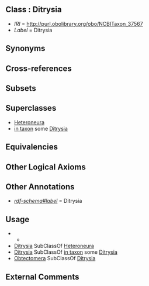 
## Class : Ditrysia

 * *IRI* = http://purl.obolibrary.org/obo/NCBITaxon_37567
 * *Label* = Ditrysia

## Synonyms


## Cross-references


## Subsets


## Superclasses

 * [Heteroneura](../../NCBITaxon/97/NCBITaxon_41197.md)
 * [in taxon](../../RO/62/RO_0002162.md) some [Ditrysia](../../NCBITaxon/67/NCBITaxon_37567.md)

## Equivalencies


## Other Logical Axioms


## Other Annotations

 * *[rdf-schema#label](../../el/rdf-schema#label.md)* = Ditrysia

## Usage

 * -
 * [Ditrysia](../../NCBITaxon/67/NCBITaxon_37567.md) SubClassOf [Heteroneura](../../NCBITaxon/97/NCBITaxon_41197.md)
 * [Ditrysia](../../NCBITaxon/67/NCBITaxon_37567.md) SubClassOf [in taxon](../../RO/62/RO_0002162.md) some [Ditrysia](../../NCBITaxon/67/NCBITaxon_37567.md)
 * [Obtectomera](../../NCBITaxon/31/NCBITaxon_104431.md) SubClassOf [Ditrysia](../../NCBITaxon/67/NCBITaxon_37567.md)

## External Comments

